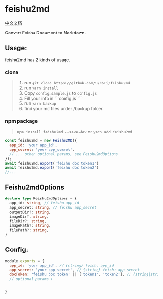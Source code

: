 # feishu2md

[中文文档](./README.zh-CN.md)

Convert Feishu Document to Markdown.

## Usage:

feishu2md has 2 kinds of usage.

### clone
> 1. run ```git clone https://github.com/SyraTi/feishu2md```
> 2. run ```yarn install```
> 3. Copy ```config.sample.js``` to ```config.js```
> 4. Fill your info in ```config.js`````
> 5. run ```yarn backup```
> 6. find your md files under /backup folder.

### npm package

> ```npm install feishu2md --save-dev``` or ```yarn add feishu2md```

```js
const feishu2md = new Feishu2MD({
  app_id: 'your app_id',
  app_secret: 'your app_secret',
  // ... other optional params, see Feishu2mdOptions 
});
await feishu2md.export('feishu doc token1')
await feishu2md.export('feishu doc token2')
//...
```
## Feishu2mdOptions
```ts
declare type Feishu2mdOptions = {
  app_id: string, // feishu app_id
  app_secret: string, // feishu app_secret
  outputDir?: string,
  imageDir?: string,
  fileDir?: string,
  imagePath?: string,
  filePath?: string,
}
```

## Config:

```js
module.exports = {
  app_id: 'your app_id', // {string} feishu app_id
  app_secret: 'your app_secret', // {string} feishu app_secret
  docToken: 'feishu doc token' || ['token1', 'token2'], // {string|string[]} feishu document token
  // optional params ↓


}
```
